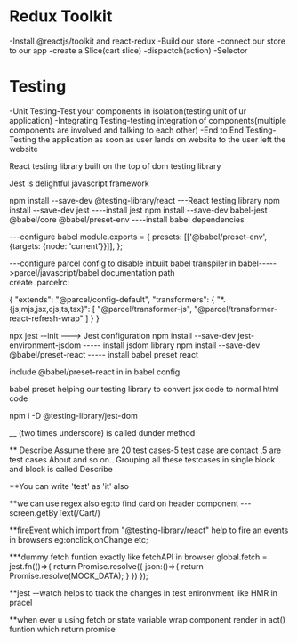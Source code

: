 # Redux Toolkit
-Install @reactjs/toolkit and react-redux
-Build our store
-connect our store to our app
-create a Slice(cart slice)
-dispactch(action)
-Selector


# Testing
-Unit Testing-Test your components in isolation(testing unit of ur application)
-Integrating Testing-testing integration of components(multiple components are involved and talking to each other)
-End to End Testing-Testing the application as soon as user lands on website to the user left the website

React testing library built on the top of dom testing library

Jest is delightful javascript framework

npm install --save-dev @testing-library/react ---React testing library
npm install --save-dev jest                  ----install jest
npm install --save-dev babel-jest @babel/core @babel/preset-env   ----install babel dependencies

---configure babel
    module.exports = {
    presets: [['@babel/preset-env', {targets: {node: 'current'}}]],
    };


---configure parcel config to disable inbuilt babel transpiler in babel----->parcel/javascript/babel  documentation path  
create  .parcelrc: 

{
  "extends": "@parcel/config-default",
  "transformers": {
    "*.{js,mjs,jsx,cjs,ts,tsx}": [
      "@parcel/transformer-js",
      "@parcel/transformer-react-refresh-wrap"
    ]
  }
}


npx jest --init   --->
Jest configuration
npm install --save-dev jest-environment-jsdom         -----  install jsdom library
npm install --save-dev @babel/preset-react            -----  install babel preset react


include  @babel/preset-react in in babel config

babel preset helping our testing library to convert jsx code to normal html code

npm i -D @testing-library/jest-dom


__ (two times underscore) is called dunder method

** Describe
Assume there are 20 test cases-5 test case are contact ,5 are test cases About  and so on.. 
Grouping all these testcases in single block and block is called Describe

**You can write 'test' as 'it' also

**we can use regex also eg:to find card on header component ---screen.getByText(/Cart/)

**fireEvent which import from "@testing-library/react" help to fire an events in browsers eg:onclick,onChange etc;

***dummy fetch funtion exactly like fetchAPI in browser
global.fetch = jest.fn(()=>{
    return Promise.resolve({
        json:()=>{
            return Promise.resolve(MOCK_DATA);
        }
    })
});

**jest --watch helps to track the changes in test enironvment like HMR in pracel 

**when ever u using fetch or state variable wrap component render in act() funtion which return promise
